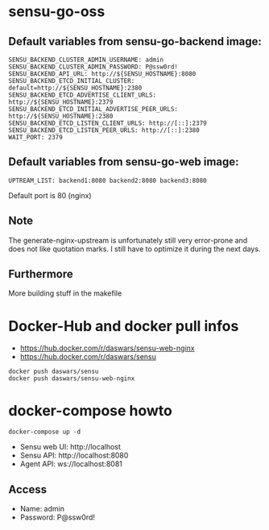 # sensu-go-oss


## Default variables from sensu-go-backend image:
```
SENSU_BACKEND_CLUSTER_ADMIN_USERNAME: admin
SENSU_BACKEND_CLUSTER_ADMIN_PASSWORD: P@ssw0rd!
SENSU_BACKEND_API_URL: http://${SENSU_HOSTNAME}:8080
SENSU_BACKEND_ETCD_INITIAL_CLUSTER: default=http://${SENSU_HOSTNAME}:2380
SENSU_BACKEND_ETCD_ADVERTISE_CLIENT_URLS: http://${SENSU_HOSTNAME}:2379
SENSU_BACKEND_ETCD_INITIAL_ADVERTISE_PEER_URLS: http://${SENSU_HOSTNAME}:2380
SENSU_BACKEND_ETCD_LISTEN_CLIENT_URLS: http://[::]:2379
SENSU_BACKEND_ETCD_LISTEN_PEER_URLS: http://[::]:2380
WAIT_PORT: 2379
```

## Default variables from sensu-go-web image:

```
UPTREAM_LIST: backend1:8080 backend2:8080 backend3:8080
```
Default port is 80 (nginx)

## Note
The generate-nginx-upstream is unfortunately still very error-prone and does not like quotation marks. I still have to optimize it during the next days.


## Furthermore
More building stuff in the makefile

# Docker-Hub and docker pull infos

* https://hub.docker.com/r/daswars/sensu-web-nginx
* https://hub.docker.com/r/daswars/sensu

```
docker push daswars/sensu
docker push daswars/sensu-web-nginx
```
# docker-compose howto

```
docker-compose up -d
```
* Sensu web UI: http://localhost
* Sensu API: http://localhost:8080
* Agent API: ws://localhost:8081

## Access 
* Name: admin
* Password: P@ssw0rd!